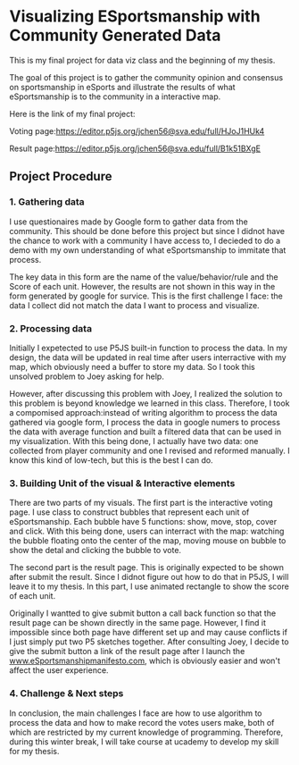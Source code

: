 # Visualizing ESportsmanship with Community Generated Data
This is my final project for data viz class and the beginning of my thesis.

The goal of this project is to gather the community opinion and consensus on sportsmanship in eSports and illustrate the results of what eSportsmanship is to the community in a interactive map.

Here is the link of my final project:

Voting page:https://editor.p5js.org/jchen56@sva.edu/full/HJoJ1HUk4

Result page:https://editor.p5js.org/jchen56@sva.edu/full/B1k51BXgE

## Project Procedure
### 1. Gathering data
I use questionaires made by Google form to gather data from the community. This should be done before this project but since I didnot have the chance to work with a community I have access to, I decieded to do a demo with my own understanding of what eSportsmanship to immitate that process.

The key data in this form are the name of the value/behavior/rule and the Score of each unit. However, the results are not shown in this way in the form generated by google for survice. This is the first challenge I face: the data I collect did not match the data I want to process and visualize.

### 2. Processing data
Initially I expetected to use P5JS built-in function to process the data. In my design, the data will be updated in real time after users interractive with my map, which obviously need a buffer to store my data. So I took this unsolved problem to Joey asking for help.

However, after discussing this problem with Joey, I realized the solution to this problem is beyond knowledge we learned in this class. Therefore, I took a compomised approach:instead of writing algorithm to process the data gathered via google form,  I process the data in google numers to process the data with average function and built a filtered data that can be used in my visualization. With this being done, I actually have two data: one collected from player community and one I revised and reformed manually. I know this kind of low-tech, but this is the best I can do.

### 3. Building Unit of the visual & Interactive elements
There are two parts of my visuals. The first part is the interactive voting page. I use class to construct bubbles that represent each unit of eSportsmanship. Each bubble have 5 functions: show, move, stop, cover and click. With this being done, users can interract with the map: watching the bubble floating onto the center of the map, moving mouse on bubble to show the detal and clicking the bubble to vote.

The second part is the result page. This is originally expected to be shown after submit the result. Since I didnot figure out how to do that in P5JS, I will leave it to my thesis. In this part, I use animated rectangle to show the score of each unit.

Originally I wantted to give submit button a call back function so that the result page can be shown directly in the same page. However, I find it impossible since both page have different set up and may cause conflicts if I just simply put two P5 sketches together. After consulting Joey, I decide to give the submit button a link of the result page after I launch the www.eSportsmanshipmanifesto.com, which is obviously easier and won't affect the user experience.

### 4. Challenge & Next steps
In conclusion, the main challenges I face are how to use algorithm to process the data and how to make record the votes users make, both of which are restricted by my current knowledge of programming. Therefore, during this winter break, I will take course <the the advanced web developer bootcamp> at ucademy to develop my skill for my thesis. 
